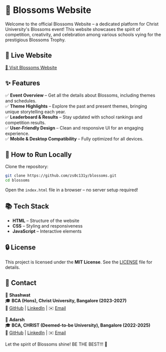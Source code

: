 # 🌸 Blossoms Website

Welcome to the official Blossoms Website – a dedicated platform for Christ University's Blossoms event! This website showcases the spirit of competition, creativity, and celebration among various schools vying for the prestigious Blossoms Trophy.

## 📌 Live Website
[🔗 Visit Blossoms Website](https://blossomsbyc.netlify.app)

## ✨ Features
✅ **Event Overview** – Get all the details about Blossoms, including themes and schedules.  
✅ **Theme Highlights** – Explore the past and present themes, bringing unique storytelling each year.  
✅ **Leaderboard & Results** – Stay updated with school rankings and competition results.  
✅ **User-Friendly Design** – Clean and responsive UI for an engaging experience.  
✅ **Mobile & Desktop Compatibility** – Fully optimized for all devices.  

## 🚀 How to Run Locally
Clone the repository:

```bash
git clone https://github.com/zs0c131y/blossoms.git
cd blossoms
```

Open the `index.html` file in a browser – no server setup required!

## 📚 Tech Stack
- **HTML** – Structure of the website  
- **CSS** – Styling and responsiveness  
- **JavaScript** – Interactive elements  

## 🔒 License
This project is licensed under the **MIT License**. See the [LICENSE](LICENSE) file for details.

## 📩 Contact
👤 **Shashwat**  
🎓 **BCA (Hons), Christ University, Bangalore (2023-2027)**  
🔗 [GitHub](https://github.com/Shashwat-19) | [LinkedIn](https://linkedin.com/in/shashwatk1956/) | ✉️ [Email](mailto:shashwat@bcah.christuniversity.in)

👤 **Adarsh**  
🎓 **BCA, CHRIST (Deemed-to-be University), Bangalore (2022-2025)**  
🔗 [GitHub](https://github.com/zs0c131y) | [LinkedIn](https://linkedin.com/in/adarshagupta/) | ✉️ [Email](mailto:adarsh.gupta@bca.christuniversity.in)

Let the spirit of Blossoms shine! BE THE BEST!!! 🌟
